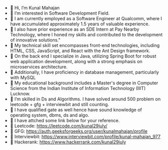 - 👋 Hi, I’m Kunal Mahajan
- 👀 I’m interested in Software Development Field.
- 💞️ I am currently employed as a Software Engineer at Qualcomm, where I have accumulated approximately 1.5 years of valuable experience.
- 🌱 I also have prior experience as an SDE Intern at Pay Nearby Technology, where I honed my skills and contributed to the development of innovative solutions."
- 🌱 My technical skill set encompasses front-end technologies, including HTML, CSS, JavaScript, and React with the Ant Design framework.
- 🌱 On the back end I specialize in Java, utilizing Spring Boot for robust web  application development, along with a strong emphasis on microservices architecture.
- 🌱 Additionally, I have proficiency in database management, particularly with MySQL
- 🌱 My educational background includes a Master's degree in Computer Science from the Indian Institute of Information Technology (IIIT) Lucknow.
- 💞️ I’m skilled in Ds and Algorithms. I have solved around 500 problem on leetcode + gfg + interviewbit and still counting.
- 💞️ I have qualified gate as well hence have sound knowledge of operating system, dbms, ds and algo.
- 👀 I have attched some link below for your reference.
- 👀 Leetcode: https://leetcode.com/kunal29july/
- 👀 GFG: https://auth.geeksforgeeks.org/user/kunalmahajan/profile
- 👀 Interviewbit: https://www.interviewbit.com/profile/kunal-mahajan_977
- 👀 Hackerank: https://www.hackerrank.com/kunal29july

      

<!---
kunal29july/kunal29july is a ✨ special ✨ repository because its `README.md` (this file) appears on your GitHub profile.
You can click the Preview link to take a look at your changes.
--->
